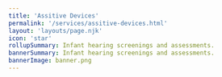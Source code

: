 ```yaml
---
title: 'Assitive Devices'
permalink: '/services/assitive-devices.html'
layout: 'layouts/page.njk'
icon: 'star'
rollupSummary: Infant hearing screenings and assessments.
bannerSummary: Infant hearing screenings and assessments.
bannerImage: banner.png
---
```

